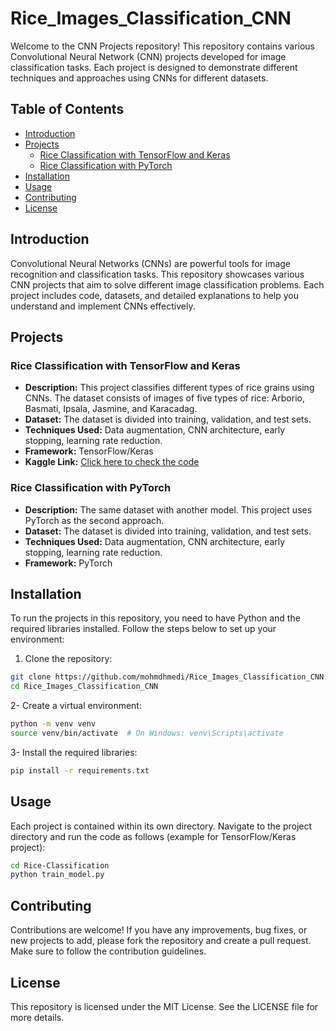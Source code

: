 # Rice_Images_Classification_CNN

Welcome to the CNN Projects repository! This repository contains various Convolutional Neural Network (CNN) projects developed for image classification tasks. Each project is designed to demonstrate different techniques and approaches using CNNs for different datasets.

## Table of Contents

- [Introduction](#introduction)
- [Projects](#projects)
  - [Rice Classification with TensorFlow and Keras](#rice-classification-with-tensorflow-and-keras)
  - [Rice Classification with PyTorch](#rice-classification-with-pytorch)
- [Installation](#installation)
- [Usage](#usage)
- [Contributing](#contributing)
- [License](#license)

## Introduction

Convolutional Neural Networks (CNNs) are powerful tools for image recognition and classification tasks. This repository showcases various CNN projects that aim to solve different image classification problems. Each project includes code, datasets, and detailed explanations to help you understand and implement CNNs effectively.

## Projects

### Rice Classification with TensorFlow and Keras

- **Description:** This project classifies different types of rice grains using CNNs. The dataset consists of images of five types of rice: Arborio, Basmati, Ipsala, Jasmine, and Karacadag.
- **Dataset:** The dataset is divided into training, validation, and test sets.
- **Techniques Used:** Data augmentation, CNN architecture, early stopping, learning rate reduction.
- **Framework:** TensorFlow/Keras
- **Kaggle Link:** [Click here to check the code](https://www.kaggle.com/code/mohmdhmedi/rice-images-cnn)


### Rice Classification with PyTorch

- **Description:** The same dataset with another model. This project uses PyTorch as the second approach.
- **Dataset:** The dataset is divided into training, validation, and test sets.
- **Techniques Used:** Data augmentation, CNN architecture, early stopping, learning rate reduction.
- **Framework:** PyTorch

## Installation

To run the projects in this repository, you need to have Python and the required libraries installed. Follow the steps below to set up your environment:

1. Clone the repository:

```bash
git clone https://github.com/mohmdhmedi/Rice_Images_Classification_CNN.git
cd Rice_Images_Classification_CNN
```
2- Create a virtual environment:

```bash
python -m venv venv
source venv/bin/activate  # On Windows: venv\Scripts\activate
```
3- Install the required libraries:

```bash
pip install -r requirements.txt
```
## Usage

Each project is contained within its own directory. Navigate to the project directory and run the code as follows (example for TensorFlow/Keras project):

```bash
cd Rice-Classification
python train_model.py
```
## Contributing

Contributions are welcome! If you have any improvements, bug fixes, or new projects to add, please fork the repository and create a pull request. Make sure to follow the contribution guidelines.

## License

This repository is licensed under the MIT License. See the LICENSE file for more details.

